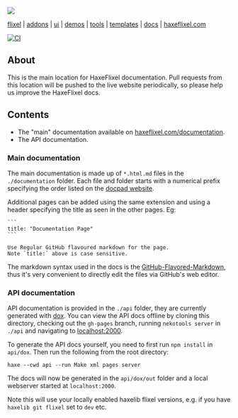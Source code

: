 ![](https://raw.github.com/HaxeFlixel/haxeflixel.com/master/src/files/images/flixel-logos/flixel-docs.png)

[flixel](https://github.com/HaxeFlixel/flixel) | [addons](https://github.com/HaxeFlixel/flixel-addons) | [ui](https://github.com/HaxeFlixel/flixel-ui) | [demos](https://github.com/HaxeFlixel/flixel-demos) | [tools](https://github.com/HaxeFlixel/flixel-tools) | [templates](https://github.com/HaxeFlixel/flixel-templates) | [docs](https://github.com/HaxeFlixel/flixel-docs) | [haxeflixel.com](https://github.com/HaxeFlixel/haxeflixel.com)

[![CI](https://img.shields.io/github/actions/workflow/status/HaxeFlixel/flixel-docs/main.yml?branch=master&logo=github)](https://github.com/HaxeFlixel/flixel-docs/actions?query=workflow%3ACI)

## About

This is the main location for HaxeFlixel documentation. Pull requests from this location will be pushed to the live website periodically, so please help us improve the HaxeFlixel docs.

## Contents

* The "main" documentation available on [haxeflixel.com/documentation](https://haxeflixel.com/documentation).
* The API documentation.

### Main documentation

The main documentation is made up of `*.html.md` files in the `./documentation` folder. Each file and folder starts with a numerical prefix specifying the order listed on the [docpad website](https://github.com/HaxeFlixel/haxeflixel.com).

Additional pages can be added using the same extension and using a header specifying the title as seen in the other pages. Eg:

	```
	title: "Documentation Page"
	```
	
	Use Regular GitHub flavoured markdown for the page.
	Note `title:` above is case sensitive.

The markdown syntax used in the docs is the  [GitHub-Flavored-Markdown](https://help.github.com/articles/github-flavored-markdown), thus it's very convenient to directly edit the files via GitHub's web editor. 

### API documentation
	
API documentation is provided in the `./api` folder, they are currently generated with [dox](https://github.com/HaxeFoundation/dox). You can view the API docs offline by cloning this directory, checking out the `gh-pages` branch, running `nekotools server` in `./api` and navigating to [localhost:2000](http://localhost:2000/).

To generate the API docs yourself, you need to first run `npm install` in `api/dox`. Then run the following from the root directory:

```
haxe --cwd api --run Make xml pages server
```

The docs will now be generated in the `api/dox/out` folder and a local webserver started at `localhost:2000`.

Note this will use your locally enabled haxelib flixel versions, e.g. if you have `haxelib git flixel` set to `dev` etc.
